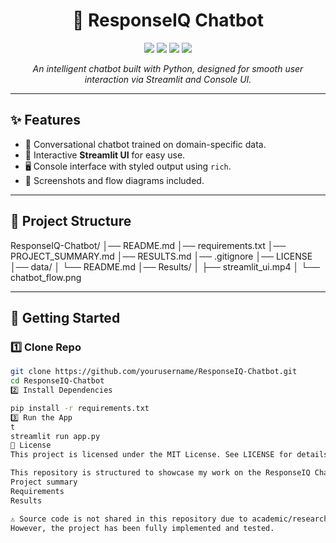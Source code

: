 <h1 align="center">🤖 ResponseIQ Chatbot</h1>

<p align="center">
  <img src="https://img.shields.io/badge/Python-3.13-blue?logo=python" />
  <img src="https://img.shields.io/badge/Streamlit-App-red?logo=streamlit" />
  <img src="https://img.shields.io/badge/Status-Completed-success" />
  <img src="https://img.shields.io/github/license/yourusername/ResponseIQ-Chatbot" />
</p>

<p align="center">
  <i>An intelligent chatbot built with Python, designed for smooth user interaction via Streamlit and Console UI.</i>
</p>

---

## ✨ Features
- 🧠 Conversational chatbot trained on domain-specific data.  
- 🎨 Interactive **Streamlit UI** for easy use.  
- 🖥️ Console interface with styled output using `rich`.  
- 📸 Screenshots and flow diagrams included.  

---

## 📂 Project Structure
ResponseIQ-Chatbot/
│── README.md
│── requirements.txt
│── PROJECT_SUMMARY.md
│── RESULTS.md
│── .gitignore
│── LICENSE
│── data/
│ └── README.md
│── Results/
│ ├── streamlit_ui.mp4
│ └── chatbot_flow.png

---

## 🚀 Getting Started

### 1️⃣ Clone Repo
```bash
git clone https://github.com/yourusername/ResponseIQ-Chatbot.git
cd ResponseIQ-Chatbot
2️⃣ Install Dependencies

pip install -r requirements.txt
3️⃣ Run the App
t
streamlit run app.py
📜 License
This project is licensed under the MIT License. See LICENSE for details.

This repository is structured to showcase my work on the ResponseIQ Chatbot project, including:
Project summary
Requirements
Results 

⚠️ Source code is not shared in this repository due to academic/research confidentiality and intellectual property concerns.
However, the project has been fully implemented and tested.

